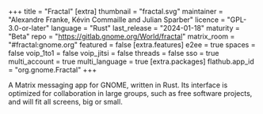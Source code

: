 +++
title = "Fractal"
[extra]
thumbnail = "fractal.svg"
maintainer = "Alexandre Franke, Kévin Commaille and Julian Sparber"
licence = "GPL-3.0-or-later"
language = "Rust"
last_release = "2024-01-18"
maturity = "Beta"
repo = "https://gitlab.gnome.org/World/fractal"
matrix_room = "#fractal:gnome.org"
featured = false
[extra.features]
e2ee = true
spaces = false
voip_1to1 = false
voip_jitsi = false
threads = false
sso = true
multi_account = true
multi_language = true
[extra.packages]
flathub.app_id = "org.gnome.Fractal"
+++

A Matrix messaging app for GNOME, written in Rust. Its interface is optimized for collaboration in large groups, such as free software projects, and will fit all screens, big or small.
